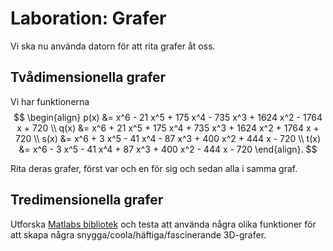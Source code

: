 # Laboration: Grafer

Vi ska nu använda datorn för att rita grafer åt oss.


## Tvådimensionella grafer

Vi har funktionerna $$
\begin{align}
p(x) &= x^6 - 21 x^5 + 175 x^4 - 735 x^3 + 1624 x^2 - 1764 x + 720 \\
q(x) &= x^6 + 21 x^5 + 175 x^4 + 735 x^3 + 1624 x^2 + 1764 x + 720 \\
s(x) &= x^6 + 3 x^5 - 41 x^4 - 87 x^3 + 400 x^2 + 444 x - 720 \\
t(x) &= x^6 - 3 x^5 - 41 x^4 + 87 x^3 + 400 x^2 - 444 x - 720
\end{align}.
$$

Rita deras grafer, först var och en för sig och sedan alla i samma graf.


## Tredimensionella grafer

Utforska [Matlabs bibliotek][matlab-help] och testa att använda några olika 
funktioner för att skapa några snygga/coola/häftiga/fascinerande 3D-grafer.

[matlab-help]: https://se.mathworks.com/help/
